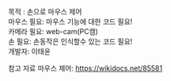 목적 : 손으로 마우스 제어   
마우스 필요: 마우스 기능에 대한 코드 필요!     
카메라 필요: web-cam(PC캠)   
손 필요: 손동작은 인식할수 있는 코드 필요!   
개발자: 이태윤   

참고 자료
마우스 제어: https://wikidocs.net/85581